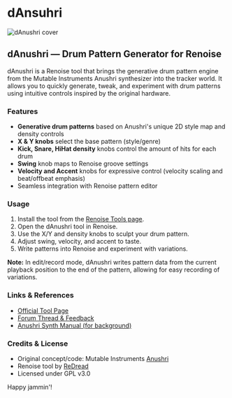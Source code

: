 dAnsuhri
========
 
![dAnushri cover](dAnushri.png)

## dAnushri — Drum Pattern Generator for Renoise

dAnushri is a Renoise tool that brings the generative drum pattern engine from the Mutable Instruments Anushri synthesizer into the tracker world. It allows you to quickly generate, tweak, and experiment with drum patterns using intuitive controls inspired by the original hardware.

### Features
- **Generative drum patterns** based on Anushri's unique 2D style map and density controls
- **X & Y knobs** select the base pattern (style/genre)
- **Kick, Snare, HiHat density** knobs control the amount of hits for each drum
- **Swing** knob maps to Renoise groove settings
- **Velocity and Accent** knobs for expressive control (velocity scaling and beat/offbeat emphasis)
- Seamless integration with Renoise pattern editor

### Usage
1. Install the tool from the [Renoise Tools page](https://www.renoise.com/tools/danushri).
2. Open the dAnushri tool in Renoise.
3. Use the X/Y and density knobs to sculpt your drum pattern.
4. Adjust swing, velocity, and accent to taste.
5. Write patterns into Renoise and experiment with variations.

**Note:** In edit/record mode, dAnushri writes pattern data from the current playback position to the end of the pattern, allowing for easy recording of variations.

### Links & References
- [Official Tool Page](https://www.renoise.com/tools/danushri)
- [Forum Thread & Feedback](https://forum.renoise.com/t/new-tool-danushri-drum-pattern-generator/39328)
- [Anushri Synth Manual (for background)](https://pichenettes.github.io/mutable-instruments-diy-archive/anushri/manual/)

### Credits & License
- Original concept/code: Mutable Instruments [Anushri](https://pichenettes.github.io/mutable-instruments-diy-archive/anushri/manual/)
- Renoise tool by [ReDread](https://www.renoise.com/user/58)
- Licensed under GPL v3.0

Happy jammin'!

